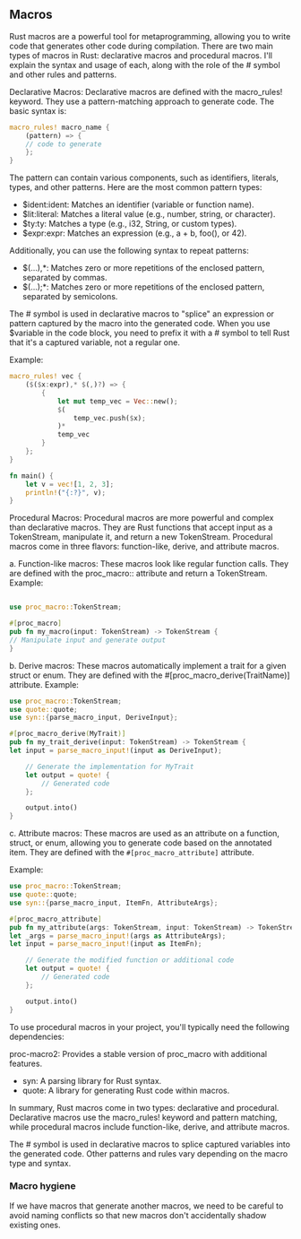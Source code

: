 ## Macros

Rust macros are a powerful tool for metaprogramming, allowing you to write code that generates other
code during compilation. There are two main types of macros in Rust: declarative macros and
procedural macros. I'll explain the syntax and usage of each, along with the role of the # symbol
and other rules and patterns.

Declarative Macros:
Declarative macros are defined with the macro_rules! keyword. They use a pattern-matching approach
to generate code. The basic syntax is:

```rust
macro_rules! macro_name {
    (pattern) => {
    // code to generate
    };
}
```

The pattern can contain various components, such as identifiers, literals, types, and other
patterns. Here are the most common pattern types:

- $ident:ident: Matches an identifier (variable or function name).
- $lit:literal: Matches a literal value (e.g., number, string, or character).
- $ty:ty: Matches a type (e.g., i32, String, or custom types).
- $expr:expr: Matches an expression (e.g., a + b, foo(), or 42).

Additionally, you can use the following syntax to repeat patterns:

- $(...),*: Matches zero or more repetitions of the enclosed pattern, separated by commas.
- $(...);*: Matches zero or more repetitions of the enclosed pattern, separated by semicolons.

The # symbol is used in declarative macros to "splice" an expression or pattern captured by the
macro into the generated code. When you use $variable in the code block, you need to prefix it with
a # symbol to tell Rust that it's a captured variable, not a regular one.

Example:

```rust
macro_rules! vec {
    ($($x:expr),* $(,)?) => {
        {
            let mut temp_vec = Vec::new();
            $(
                temp_vec.push($x);
            )*
            temp_vec
        }
    };
}

fn main() {
    let v = vec![1, 2, 3];
    println!("{:?}", v);
}
```

Procedural Macros:
Procedural macros are more powerful and complex than declarative macros. They are Rust functions
that accept input as a TokenStream, manipulate it, and return a new TokenStream. Procedural macros
come in three flavors: function-like, derive, and attribute macros.

a. Function-like macros: These macros look like regular function calls. They are defined with the
proc_macro:: attribute and return a TokenStream. Example:

```rust

use proc_macro::TokenStream;

#[proc_macro]
pub fn my_macro(input: TokenStream) -> TokenStream {
// Manipulate input and generate output
}
```

b. Derive macros: These macros automatically implement a trait for a given struct or enum. They are
defined with the #[proc_macro_derive(TraitName)] attribute. Example:

```rust
use proc_macro::TokenStream;
use quote::quote;
use syn::{parse_macro_input, DeriveInput};

#[proc_macro_derive(MyTrait)]
pub fn my_trait_derive(input: TokenStream) -> TokenStream {
let input = parse_macro_input!(input as DeriveInput);

    // Generate the implementation for MyTrait
    let output = quote! {
        // Generated code
    };

    output.into()
}
```

c. Attribute macros: These macros are used as an attribute on a function, struct, or enum, allowing
you to generate code based on the annotated item. They are defined with the
`#[proc_macro_attribute]` attribute.

Example:

```rust
use proc_macro::TokenStream;
use quote::quote;
use syn::{parse_macro_input, ItemFn, AttributeArgs};

#[proc_macro_attribute]
pub fn my_attribute(args: TokenStream, input: TokenStream) -> TokenStream {
let _args = parse_macro_input!(args as AttributeArgs);
let input = parse_macro_input!(input as ItemFn);

    // Generate the modified function or additional code
    let output = quote! {
        // Generated code
    };

    output.into()
}
```

To use procedural macros in your project, you'll typically need the following dependencies:

proc-macro2: Provides a stable version of proc_macro with additional features.

- syn: A parsing library for Rust syntax.
- quote: A library for generating Rust code within macros.

In summary, Rust macros come in two types: declarative and procedural.
Declarative macros use the macro_rules! keyword and pattern matching, while procedural macros
include function-like,
derive, and attribute macros.

The # symbol is used in declarative macros to splice captured variables into the generated code.
Other patterns and rules vary depending on the macro type and syntax.

### Macro hygiene

If we have macros that generate another macros, we need to be careful to avoid
naming conflicts so that new macros don't accidentally shadow existing ones.
